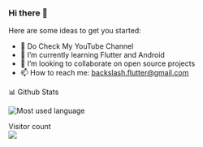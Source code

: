 ### Hi there 👋
 

Here are some ideas to get you started:

- 🔭 Do Check My YouTube Channel 
- 🌱 I’m currently learning Flutter and Android
- 👯 I’m looking to collaborate on open source projects
- 📫 How to reach me: backslash.flutter@gmail.com

 
 📊 Github Stats 

![Most used language](https://github-readme-stats.vercel.app/api?username=backslashflutter)
 
<p > 
  Visitor count<br>
  <img src="https://profile-counter.glitch.me/backslashflutter/count.svg" />
</p>
